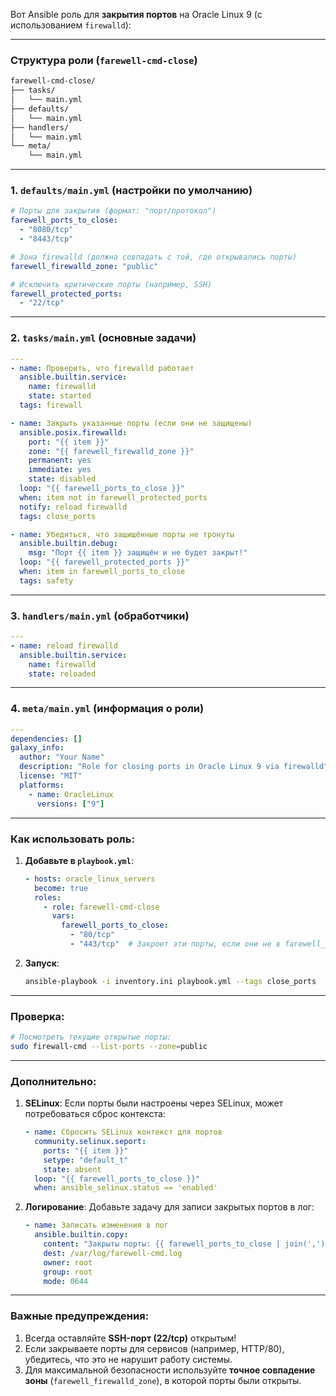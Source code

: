 Вот Ansible роль для **закрытия портов** на Oracle Linux 9 (с использованием `firewalld`):

---

### **Структура роли** (`farewell-cmd-close`)
```bash
farewell-cmd-close/
├── tasks/
│   └── main.yml
├── defaults/
│   └── main.yml
├── handlers/
│   └── main.yml
└── meta/
    └── main.yml
```

---

### **1. `defaults/main.yml`** (настройки по умолчанию)
```yaml
# Порты для закрытия (формат: "порт/протокол")
farewell_ports_to_close:
  - "8080/tcp"
  - "8443/tcp"

# Зона firewalld (должна совпадать с той, где открывались порты)
farewell_firewalld_zone: "public"

# Исключить критические порты (например, SSH)
farewell_protected_ports:
  - "22/tcp"
```

---

### **2. `tasks/main.yml`** (основные задачи)
```yaml
---
- name: Проверить, что firewalld работает
  ansible.builtin.service:
    name: firewalld
    state: started
  tags: firewall

- name: Закрыть указанные порты (если они не защищены)
  ansible.posix.firewalld:
    port: "{{ item }}"
    zone: "{{ farewell_firewalld_zone }}"
    permanent: yes
    immediate: yes
    state: disabled
  loop: "{{ farewell_ports_to_close }}"
  when: item not in farewell_protected_ports
  notify: reload firewalld
  tags: close_ports

- name: Убедиться, что защищённые порты не тронуты
  ansible.builtin.debug:
    msg: "Порт {{ item }} защищён и не будет закрыт!"
  loop: "{{ farewell_protected_ports }}"
  when: item in farewell_ports_to_close
  tags: safety
```

---

### **3. `handlers/main.yml`** (обработчики)
```yaml
---
- name: reload firewalld
  ansible.builtin.service:
    name: firewalld
    state: reloaded
```

---

### **4. `meta/main.yml`** (информация о роли)
```yaml
---
dependencies: []
galaxy_info:
  author: "Your Name"
  description: "Role for closing ports in Oracle Linux 9 via firewalld"
  license: "MIT"
  platforms:
    - name: OracleLinux
      versions: ["9"]
```

---

### **Как использовать роль**:
1. **Добавьте в `playbook.yml`**:
   ```yaml
   - hosts: oracle_linux_servers
     become: true
     roles:
       - role: farewell-cmd-close
         vars:
           farewell_ports_to_close:
             - "80/tcp"
             - "443/tcp"  # Закроет эти порты, если они не в farewell_protected_ports
   ```

2. **Запуск**:
   ```bash
   ansible-playbook -i inventory.ini playbook.yml --tags close_ports
   ```

---

### **Проверка**:
```bash
# Посмотреть текущие открытые порты:
sudo firewall-cmd --list-ports --zone=public
```

---

### **Дополнительно**:
1. **SELinux**: Если порты были настроены через SELinux, может потребоваться сброс контекста:
   ```yaml
   - name: Сбросить SELinux контекст для портов
     community.selinux.seport:
       ports: "{{ item }}"
       setype: "default_t"
       state: absent
     loop: "{{ farewell_ports_to_close }}"
     when: ansible_selinux.status == 'enabled'
   ```

2. **Логирование**: Добавьте задачу для записи закрытых портов в лог:
   ```yaml
   - name: Записать изменения в лог
     ansible.builtin.copy:
       content: "Закрыты порты: {{ farewell_ports_to_close | join(',') }}"
       dest: /var/log/farewell-cmd.log
       owner: root
       group: root
       mode: 0644
   ```

---

### **Важные предупреждения**:
1. Всегда оставляйте **SSH-порт (22/tcp)** открытым!
2. Если закрываете порты для сервисов (например, HTTP/80), убедитесь, что это не нарушит работу системы.
3. Для максимальной безопасности используйте **точное совпадение зоны** (`farewell_firewalld_zone`), в которой порты были открыты.